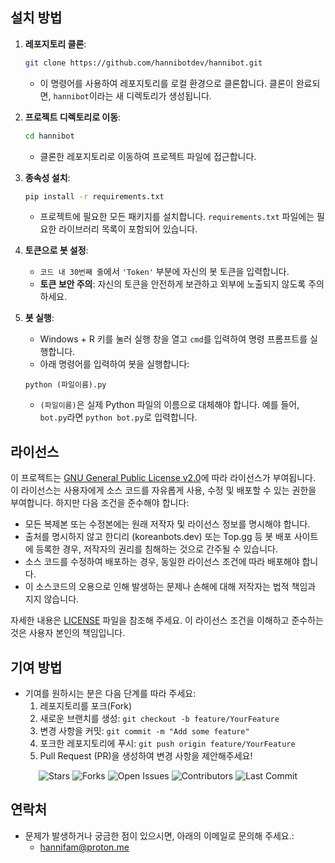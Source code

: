 ## 설치 방법

1. **레포지토리 클론**:
    ```sh
    git clone https://github.com/hannibotdev/hannibot.git
    ```
    - 이 명령어를 사용하여 레포지토리를 로컬 환경으로 클론합니다. 클론이 완료되면, `hannibot`이라는 새 디렉토리가 생성됩니다.

2. **프로젝트 디렉토리로 이동**:
    ```sh
    cd hannibot
    ```
    - 클론한 레포지토리로 이동하여 프로젝트 파일에 접근합니다.

3. **종속성 설치**:
    ```sh
    pip install -r requirements.txt
    ```
    - 프로젝트에 필요한 모든 패키지를 설치합니다. `requirements.txt` 파일에는 필요한 라이브러리 목록이 포함되어 있습니다.

4. **토큰으로 봇 설정**:
    - `코드 내 30번째 줄`에서 `'Token'` 부분에 자신의 봇 토큰을 입력합니다. 
    - **토큰 보안 주의**: 자신의 토큰을 안전하게 보관하고 외부에 노출되지 않도록 주의하세요.

5. **봇 실행**:
    - Windows + R 키를 눌러 실행 창을 열고 `cmd`를 입력하여 명령 프롬프트를 실행합니다. 
    - 아래 명령어를 입력하여 봇을 실행합니다:
    ```
    python (파일이름).py
    ```
    - `(파일이름)`은 실제 Python 파일의 이름으로 대체해야 합니다. 예를 들어, `bot.py`라면 `python bot.py`로 입력합니다.

## 라이선스

이 프로젝트는 [GNU General Public License v2.0](https://www.gnu.org/licenses/old-licenses/gpl-2.0.en.html)에 따라 라이선스가 부여됩니다. 이 라이선스는 사용자에게 소스 코드를 자유롭게 사용, 수정 및 배포할 수 있는 권한을 부여합니다. 하지만 다음 조건을 준수해야 합니다:

- 모든 복제본 또는 수정본에는 원래 저작자 및 라이선스 정보를 명시해야 합니다.
- 출처를 명시하지 않고 한디리 (koreanbots.dev) 또는 Top.gg 등 봇 배포 사이트에 등록한 경우, 저작자의 권리를 침해하는 것으로 간주될 수 있습니다.
- 소스 코드를 수정하여 배포하는 경우, 동일한 라이선스 조건에 따라 배포해야 합니다.
- 이 소스코드의 오용으로 인해 발생하는 문제나 손해에 대해 저작자는 법적 책임과 지지 않습니다.

자세한 내용은 [LICENSE](https://github.com/pokelochi/minjeongbot/blob/main/LICENSE) 파일을 참조해 주세요. 이 라이선스 조건을 이해하고 준수하는 것은 사용자 본인의 책임입니다.

## 기여 방법

- 기여를 원하시는 분은 다음 단계를 따라 주세요:
  1. 레포지토리를 포크(Fork)
  2. 새로운 브랜치를 생성: `git checkout -b feature/YourFeature`
  3. 변경 사항을 커밋: `git commit -m "Add some feature"`
  4. 포크한 레포지토리에 푸시: `git push origin feature/YourFeature`
  5. Pull Request (PR)을 생성하여 변경 사항을 제안해주세요!

<p align="center">
  <img src="https://img.shields.io/github/stars/luxcoa/hannibot?style=social" alt="Stars" />
  <img src="https://img.shields.io/github/forks/luxcoa/hannibot" alt="Forks" />
  <img src="https://img.shields.io/github/issues/luxcoa/hannibot" alt="Open Issues" />
  <img src="https://img.shields.io/github/contributors/luxcoa/hannibot" alt="Contributors" />
  <img src="https://img.shields.io/github/last-commit/luxcoa/hannibot" alt="Last Commit" />
</p>

## 연락처

- 문제가 발생하거나 궁금한 점이 있으시면, 아래의 이메일로 문의해 주세요.:
  - hannifam@proton.me
